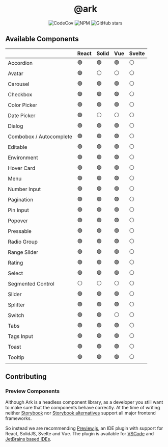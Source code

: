 <h1 align="center">@ark</h1>

<p align="center">
  <img alt="CodeCov" src="https://img.shields.io/codecov/c/gh/chakra-ui/ark?style=for-the-badge&token=O6BB59DHJ4"/>
   <img alt="NPM" src="https://img.shields.io/npm/l/@ark-ui/react?style=for-the-badge">
  <img alt="GitHub stars" src="https://img.shields.io/github/stars/chakra-ui/ark?logo=github&style=for-the-badge">
</p>

## Available Components

|                         | React | Solid | Vue | Svelte |
| ----------------------- | ----- | ----- | --- | ------ |
| Accordion               | 🟢    | 🟢    | 🟢  | ⚪     |
| Avatar                  | 🟢    | ⚪    | ⚪  | ⚪     |
| Carousel                | 🟢    | 🟢    | 🟢  | ⚪     |
| Checkbox                | 🟢    | 🟢    | 🟢  | ⚪     |
| Color Picker            | 🟢    | 🟢    | 🟢  | ⚪     |
| Date Picker             | 🟢    | ⚪    | ⚪  | ⚪     |
| Dialog                  | 🟢    | 🟢    | 🟢  | ⚪     |
| Combobox / Autocomplete | 🟢    | 🟢    | 🟢  | ⚪     |
| Editable                | 🟢    | 🟢    | 🟢  | ⚪     |
| Environment             | 🟢    | 🟢    | 🟢  | ⚪     |
| Hover Card              | 🟢    | 🟢    | 🟢  | ⚪     |
| Menu                    | 🟢    | 🟢    | 🟢  | ⚪     |
| Number Input            | 🟢    | 🟢    | 🟢  | ⚪     |
| Pagination              | 🟢    | 🟢    | 🟢  | ⚪     |
| Pin Input               | 🟢    | 🟢    | 🟢  | ⚪     |
| Popover                 | 🟢    | 🟢    | 🟢  | ⚪     |
| Pressable               | 🟢    | 🟢    | 🟢  | ⚪     |
| Radio Group             | 🟢    | 🟢    | 🟢  | ⚪     |
| Range Slider            | 🟢    | 🟢    | 🟢  | ⚪     |
| Rating                  | 🟢    | 🟢    | 🟢  | ⚪     |
| Select                  | 🟢    | 🟢    | 🟢  | ⚪     |
| Segmented Control       | ⚪    | ⚪    | ⚪  | ⚪     |
| Slider                  | 🟢    | 🟢    | 🟢  | ⚪     |
| Splitter                | 🟢    | 🟢    | 🟢  | ⚪     |
| Switch                  | 🟢    | 🟢    | ⚪  | ⚪     |
| Tabs                    | 🟢    | 🟢    | 🟢  | ⚪     |
| Tags Input              | 🟢    | 🟢    | 🟢  | ⚪     |
| Toast                   | 🟢    | 🟢    | 🟢  | ⚪     |
| Tooltip                 | 🟢    | 🟢    | 🟢  | ⚪     |

## Contributing

### Preview Components

Although Ark is a headless component library, as a developer you still want to make sure that the components behave correctly.
At the time of writing neither [Storybook](https://storybook.js.org/docs/react/api/frameworks-feature-support) nor [Storybook alternatives](https://histoire.dev/) support all major frontend frameworks.

So instead we are recommending [Preview.js](https://previewjs.com/), an IDE plugin with support for React, SolidJS, Svelte and Vue.
The plugin is available for [VSCode](https://marketplace.visualstudio.com/items?itemName=zenclabs.previewjs) and [JetBrains based IDEs](https://plugins.jetbrains.com/plugin/17569-react-preview--deprecated-in-favor-of-preview-js/).
